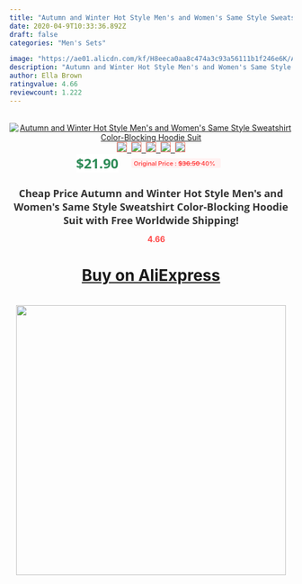 ```yaml
---
title: "Autumn and Winter Hot Style Men's and Women's Same Style Sweatshirt Color-Blocking Hoodie Suit"
date: 2020-04-9T10:33:36.892Z
draft: false
categories: "Men's Sets"

image: "https://ae01.alicdn.com/kf/H8eeca0aa8c474a3c93a56111b1f246e6K/Autumn-and-Winter-Hot-Style-Men-s-and-Women-s-Same-Style-Sweatshirt-Color-Blocking-Hoodie.jpg"
description: "Autumn and Winter Hot Style Men's and Women's Same Style Sweatshirt Color-Blocking Hoodie Suit"
author: Ella Brown
ratingvalue: 4.66
reviewcount: 1.222
---
```

<br>
<div style="text-align: center;">
<a href="https://s.click.aliexpress.com/e/_As3P6H" target="_blank" rel="nofollow noopener noreferrer"><img alt="Autumn and Winter Hot Style Men's and Women's Same Style Sweatshirt Color-Blocking Hoodie Suit" class="magnifier-image" src="https://ae01.alicdn.com/kf/H8eeca0aa8c474a3c93a56111b1f246e6K/Autumn-and-Winter-Hot-Style-Men-s-and-Women-s-Same-Style-Sweatshirt-Color-Blocking-Hoodie.jpg_640x640.jpg">
<br>
<img style="border:1px solid salmon" src="https://ae01.alicdn.com/kf/H8eeca0aa8c474a3c93a56111b1f246e6K/Autumn-and-Winter-Hot-Style-Men-s-and-Women-s-Same-Style-Sweatshirt-Color-Blocking-Hoodie.jpg_120x120.jpg">&nbsp;&nbsp;<img style="border:1px solid salmon" src="_120x120.jpg">&nbsp;&nbsp;<img style="border:1px solid salmon" src="_120x120.jpg">&nbsp;&nbsp;<img style="border:1px solid salmon" src="_120x120.jpg">&nbsp;&nbsp;<img style="border:1px solid salmon" src="_120x120.jpg"></a></div><br0>
<div style="text-align: center;"><span style="background-color: white; border: 0px; box-sizing: border-box; color: seagreen; display: inline-block; font-family: &quot;open sans&quot; , &quot;arial&quot; , &quot;helvetica&quot; , sans-serif , &quot;heiti&quot;; font-size: 24px; font-stretch: inherit; font-weight: 700; line-height: inherit; margin: 0px 10px 0px 0px; padding: 0px; vertical-align: middle;">$21.90 </span>
<span style="background: rgb(255 , 241 , 241); border-radius: 3px; border: 0px; box-sizing: border-box; color: #ff4747; display: inline-block; font-family: inherit; font-size: 12px; font-stretch: inherit; font-style: inherit; font-variant: inherit; font-weight: 600; line-height: inherit; margin: 0px; padding: 2px 5px; transform: scale(0.9); vertical-align: middle;">Original Price : <b style="text-decoration: line-through;">$36.50 </b> 40%&nbsp;&nbsp;</span></div>
<h1 style="color: #333333; display: inline-block; font-family: &quot;open sans&quot; , &quot;arial&quot; , &quot;helvetica&quot; , sans-serif , &quot;heiti&quot;; font-size: 18px; font-stretch: inherit; font-weight: 700; text-align: center;">Cheap Price Autumn and Winter Hot Style Men's and Women's Same Style Sweatshirt Color-Blocking Hoodie Suit with Free Worldwide Shipping!</h1>
<div style="color: #ff4747; text-align: center;">
<img src="https://4.bp.blogspot.com/-M0ZcTcb-5uY/XleCXlxnR4I/AAAAAAAAAEc/OrjgMkXV1oMQFaCRZj5HQwOCBcu3w1FegCPcBGAYYCw/s1600/star.png" style="height: 15px;">&nbsp;<b>4.66</b></div>
<div class="button_cont" align="center"><a class="buynow_a" href="https://s.click.aliexpress.com/e/_As3P6H" target="_blank" rel="nofollow noopener noreferrer"><H1>Buy on AliExpress</H1></a></div><br>
<div class="separator" style="clear: both; text-align: center;">
<img src="https://lh3.googleusercontent.com/-pTy5HemUv9M/XlePHvY0dAI/AAAAAAAAAE4/0nX5iRUoIWY8eMW9Dpxeirr157OZliDIgCLcBGAsYHQ/s1600/badge.gif" width="480">
</div>
